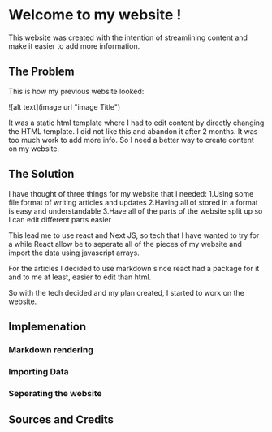# Welcome to my website !
This website was created with the intention of streamlining content
and make it easier to add more information.  
## The Problem
This is how my previous website looked:

![alt text](image url "image Title")

It was a static html template where I had to edit content by directly 
changing the HTML template. I did not like this and abandon it after 
2 months. It was too much work to add more info. So I need a better way
to create content on my website.
## The Solution
I have thought of three things for my website that I needed: 
1.Using some file format of writing articles and updates
2.Having all of stored in a format is easy and understandable
3.Have all of the parts of the website split up so I can edit different parts easier

This lead me to use react and Next JS, so tech that I have wanted to try for a while
React allow be to seperate all of the pieces of my website and import the data
using javascript arrays.

For the articles I decided to use markdown since react had a package for it and 
to me at least, easier to edit than html.

So with the tech decided and my plan created, I started to work on the website.
## Implemenation 

### Markdown rendering

### Importing Data

### Seperating the website
## Sources and Credits
